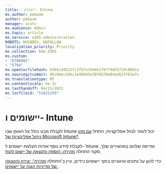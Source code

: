 ```yaml
---
title: יישומים ו- Intune
ms.author: pebaum
author: pebaum
manager: scotv
ms.audience: Admin
ms.topic: article
ms.service: o365-administration
ROBOTS: NOINDEX, NOFOLLOW
localization_priority: Priority
ms.collection: Adm_O365
ms.custom:
- "6700002"
- "5764"
ms.openlocfilehash: 63b5c49522fc2fb7a1044b1f6779d55729c0b01e
ms.sourcegitcommit: 8bc60ec34bc1e40685e3976576e04a2623f63a7c
ms.translationtype: MT
ms.contentlocale: he-IL
ms.lasthandoff: 04/15/2021
ms.locfileid: "51821259"
---
```

# <a name="apps-and-intune"></a>יישומים ו- Intune

לקבלת מבט כולל על האופן שבו Intune יכול לעזור לנהל אפליקציות, התחל  [עם מהו ניהול אפליקציות של Microsoft Intune?](https://docs.microsoft.com/mem/intune/apps/app-management).

לקבלת מידע נוסף אודות העלאת יישומים ל- Intune ופריסה שלהם במכשירים שלך, סקור התחלה  [מהירה: הוספה והקצאה של יישום לקוח](https://docs.microsoft.com/mem/intune/apps/quickstart-add-assign-app).

כדי להגן על נתונים ארגוניים בתוך יישומים ניידים, עיין ב'התחלה [מהירה': יצירה והקצאה של מדיניות הגנה על יישומים.](https://docs.microsoft.com/mem/intune/apps/quickstart-create-assign-app-policy)